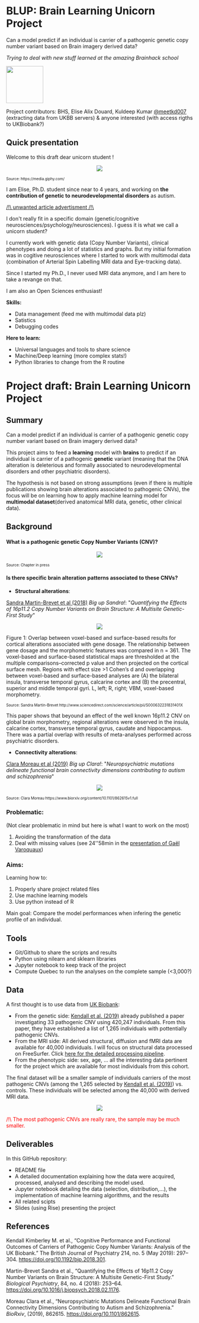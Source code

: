 # BLUP: Brain Learning Unicorn Project

Can a model predict if an individual is carrier of a pathogenic genetic copy number variant based on Brain imagery derived data?

*Trying to deal with new stuff learned at the amazing Brainhack school*


<p align="left"> <img width="100" height="100" src="cannoe.png"> 
</p> 

Project contributors: 
BHS, 
Elise Alix Douard, 
Kuldeep Kumar [@meetkd007](https://twitter.com/meetkd007) (extracting data from UKBB servers)
& anyone interested (with access rigths to UKBiobank?)


## Quick presentation

Welcome to this draft dear unicorn student ! 

<p align="center">
  <img src="https://media.giphy.com/media/CzQ9Kl1UIt8hG/giphy.gif">
</p>
<p> <font size="1.5"> Source: https://media.giphy.com/</font></p> 

I am Elise, Ph.D. student since near to 4 years, and working on **the contribution of genetic to neurodevelopmental disorders** as autism. 

[/!\ unwanted article advertisment /!\ ](https://www.biorxiv.org/content/10.1101/2020.03.09.979815v1.full)

I don't really fit in a specific domain (genetic/cognitive neurosciences/psychology/neurosciences). I guess it is what we call a unicorn student?

I currently work with genetic data (Copy Number Variants), clinical phenotypes and doing a lot of statistics and graphs. But my initial formation was in cogitive neurosciences where I started to work with multimodal data (combination of Arterial Spin Labelling MRI data and Eye-tracking data).  

Since I started my Ph.D., I never used MRI data anymore, and I am here to take a revange on that. 

I am also an Open Sciences enthusiast!

**Skills:**

- Data management (feed me with multimodal data plz)
- Satistics
- Debugging codes

**Here to learn:**

- Universal languages and tools to share science 
- Machine/Deep learning (more complex stats!)
- Python libraries to change from the R routine

# Project draft: Brain Learning Unicorn Project

## Summary

<p>Can a model predict if an individual is carrier of a pathogenic genetic copy number variant based on Brain imagery derived data?</p> 

This project aims to feed a **learning** model with **brains** to predict if an individual is carrier of a pathogenic **genetic** variant (meaning that the DNA alteration is deleterious and formally associated to neurodevelopmental disorders and other psychiatric disorders).

The hypothesis is not based on strong assumptions (even if there is multiple publications showing brain alterations associated to pathogenic CNVs), the focus will be on learning how to apply machine learning model for **multimodal dataset**(derived anatomical MRI data, genetic, other clinical data).

## Background

#### What is a pathogenic genetic Copy Number Variants (CNV)?

<p align="center"> <img src="Figure 1_page-0001.jpg"> 
</p> 
<font size="1.5">Source: Chapter in press</font>


#### Is there specific brain alteration patterns associated to these CNVs?

- **Structural alterations**: 

[Sandra Martin-Brevet et al (2018)](http://www.sciencedirect.com/science/article/pii/S000632231831401X) *Big up Sandra!*: 
"*Quantifying the Effects of 16p11.2 Copy
Number Variants on Brain Structure:
A Multisite Genetic-First Study*"

<p align="center">
  <img src="https://ars.els-cdn.com/content/image/1-s2.0-S000632231831401X-gr3.jpg">
</p>
Figure 1: Overlap between voxel-based and surface-based results for cortical alterations associated with gene dosage. The relationship between gene dosage and the morphometric features was compared in n = 361. The voxel-based and surface-based statistical maps are thresholded at the multiple comparisons–corrected p value and then projected on the cortical surface mesh. Regions with effect size >1 Cohen’s d and overlapping between voxel-based and surface-based analyses are (A) the bilateral insula, transverse temporal gyrus, calcarine cortex and (B) the precentral, superior and middle temporal gyri. L, left; R, right; VBM, voxel-based morphometry.

<p> <font size="1.5">Source: Sandra Martin-Brevet http://www.sciencedirect.com/science/article/pii/S000632231831401X</font>
</p>

This paper shows that beyound an effect of the well known 16p11.2 CNV on global brain morphometry, regional alterations were observed in the insula, calcarine cortex, transverse temporal gyrus, caudate and hippocampus. There was a partial overlap with results of meta-analyses performed across psychiatric disorders.

- **Connectivity alterations**:

[Clara Moreau et al (2019)](https://www.biorxiv.org/content/10.1101/862615v1.full) *Big up Clara!*: 
"*Neuropsychiatric mutations delineate functional brain connectivity dimensions contributing to autism and schizophrenia*"

<p align="center">
  <img src="https://www.biorxiv.org/content/biorxiv/early/2019/12/06/862615/F1.large.jpg?width=800&height=600&carousel=1">
</p>
<font size="1.5">Source: Clara Moreau https://www.biorxiv.org/content/10.1101/862615v1.full</font>

### Problematic: 

(Not clear problematic in mind but here is what I want to work on the most)
1) Avoiding the transformation of the data 
2) Deal with missing values (see 24''58min in the [presentation of Gaël Varoquaux](https://www.youtube.com/watch?reload=9&v=wIMJVgkQjNY&feature=youtu.be))

### Aims: 

Learning how to:
1) Properly share project related files
2) Use machine learning models 
3) Use python instead of R

Main goal: Compare the model performances when infering the genetic profile of an individual.

## Tools 

- Git/Github to share the scripts and results 
- Python using nilearn and sklearn libraries
- Jupyter notebook to keep track of the project
- Compute Quebec to run the analyses on the complete sample (<3,000?)

## Data

A first thought is to use data from [UK Biobank](https://www.ukbiobank.ac.uk/):
- From the genetic side: [Kendall et al. (2019)](https://www.cambridge.org/core/journals/the-british-journal-of-psychiatry/article/cognitive-performance-and-functional-outcomes-of-carriers-of-pathogenic-copy-number-variants-analysis-of-the-uk-biobank/0D144F6880A46DC94EE27ADEACB5942B) already published a paper investigating 33 pathogenic CNV using 420,247 individuals.
From this paper, they have established a list of 1,265 individuals with pottentially pathogenic CNVs.
- From the MRI side: All derived structural, diffusion and fMRI data are available for 40,000 individuals. I will focus on structural data processed on FreeSurfer. Click [here for the detailed processing pipeline](https://biobank.ctsu.ox.ac.uk/crystal/crystal/docs/brain_mri.pdf).
- From the phenotypic side: sex, age, ... all the interesting data pertinent for the project which are available for most individuals from this cohort.

The final dataset will be a smaller sample of individuals carriers of the most pathogenic CNVs (among the 1,265 selected by [Kendall et al. (2019)](https://www.cambridge.org/core/journals/the-british-journal-of-psychiatry/article/cognitive-performance-and-functional-outcomes-of-carriers-of-pathogenic-copy-number-variants-analysis-of-the-uk-biobank/0D144F6880A46DC94EE27ADEACB5942B)) vs. controls.
These individuals will be selected among the 40,000 with derived MRI data.

<p align="center">
  <img src="DataMethod.png">
</p>

<p><span style="color:red">/!\ The most pathogenic CNVs are really rare, the sample may be much smaller.</span></p>

## Deliverables

In this GitHub repository:
- README file
- A detailed documentation explaining how the data were acquired, processed, analysed and describing the model used.
- Jupyter notebook detailing the data (selection, distribution,...), the implementation of machine learning algorithms, and the results
- All related scipts
- Slides (using Rise) presenting the project

## References

Kendall Kimberley M. et al., “Cognitive Performance and Functional Outcomes of Carriers of Pathogenic Copy Number Variants: Analysis of the UK Biobank.” The British Journal of Psychiatry 214, no. 5 (May 2019): 297–304. https://doi.org/10.1192/bjp.2018.301.

Martin-Brevet Sandra et al., “Quantifying the Effects of 16p11.2 Copy Number Variants on Brain Structure: A Multisite Genetic-First Study.” *Biological Psychiatry*, 84, no. 4 (2018): 253–64. https://doi.org/10.1016/j.biopsych.2018.02.1176.

Moreau Clara et al., “Neuropsychiatric Mutations Delineate Functional Brain Connectivity Dimensions Contributing to Autism and Schizophrenia.” *BioRxiv*, (2019), 862615. https://doi.org/10.1101/862615.





